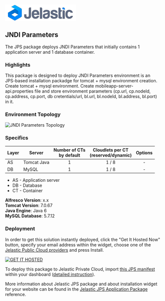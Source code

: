 [![JNDI Parameters](images/postaddon.png)](../../../jndi-parameters)
## JNDI Parameters

The JPS package deploys JNDI Parameters that initially contains 1 application server and 1 database container. 

### Highlights
This package is designed to deploy JNDI Parameters environment is an JPS-based installation packadge for tomcat + mysql environment creation.<br />
Create tomcat + mysql environment. Create mobileapp-server-api.properties file and store environment parameters (cp.url, cp.nodeId, cp.address, cp.port, db cretentials/url, bl.url, bl.nodeId, bl.address, bl.port) in it.

### Environment Topology

![JNDI Parameters Topology](https://docs.google.com/drawings/d/1QotJRxHlNVesRTOscuZcx3DGOCOib05hgnGoSYDEyeQ/pub?w=505&h=216)

### Specifics

Layer                |     Server    | Number of CTs <br/> by default | Cloudlets per CT <br/> (reserved/dynamic) | Options
-------------------- | --------------| :----------------------------: | :---------------------------------------: | :-----:
AS                   | Tomcat Java |       1                        |           1 / 8                          | -
DB                   |    MySQL      |       1                        |           1 / 8                           | -

* AS - Application server 
* DB - Database 
* CT - Container

**Alfresco Version**: x.x<br/>
**Tomcat Version**: 7.0.67<br/>
**Java Engine**: Java 6<br/>
**MySQL Database**: 5.7.12

### Deployment

In order to get this solution instantly deployed, click the "Get It Hosted Now" button, specify your email address within the widget, choose one of the [Jelastic Public Cloud providers](https://jelastic.cloud) and press Install.

[![GET IT HOSTED](https://raw.githubusercontent.com/jelastic-jps/jpswiki/master/images/getithosted.png)](https://jelastic.com/install-application/?manifest=https%3A%2F%2Fgithub.com%2Fjelastic-jps%2Fjndi-parameters%2Fraw%2Fmaster%2Fmanifest.jps)

To deploy this package to Jelastic Private Cloud, import [this JPS manifest](../../raw/master/manifest.jps) within your dashboard ([detailed instruction](https://docs.jelastic.com/environment-export-import#import)).

More information about Jelastic JPS package and about installation widget for your website can be found in the [Jelastic JPS Application Package](https://github.com/jelastic-jps/jpswiki/wiki/Jelastic-JPS-Application-Package) reference.